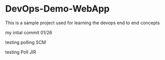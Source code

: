 # DevOps-Demo-WebApp
This is a sample project used for learning the devops end to end concepts

my intial commit 01/26

testing polling SCM

testing Poll JIR
